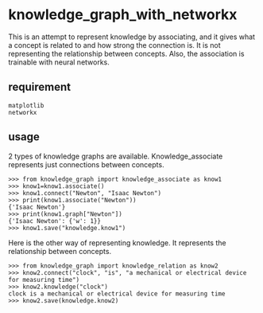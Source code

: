 # knowledge_graph_with_networkx
This is an attempt to represent knowledge by associating, and it gives what a concept is related to and how strong the connection is. It is not representing the relationship between concepts. Also, the association is trainable with neural networks.

## requirement
```
matplotlib
networkx
```

## usage
2 types of knowledge graphs are available. Knowledge_associate represents just connections between concepts.
```
>>> from knowledge_graph import knowledge_associate as know1
>>> know1=know1.associate()
>>> know1.connect("Newton", "Isaac Newton")
>>> print(know1.associate("Newton"))
{'Isaac Newton'}
>>> print(know1.graph["Newton"])
{'Isaac Newton': {'w': 1}}
>>> know1.save("knowledge.know1")
```
Here is the other way of representing knowledge. It represents the relationship between concepts.
```
>>> from knowledge_graph import knowledge_relation as know2
>>> know2.connect("clock", "is", "a mechanical or electrical device for measuring time")
>>> know2.knowledge("clock")
clock is a mechanical or electrical device for measuring time
>>> know2.save(knowledge.know2)
```
